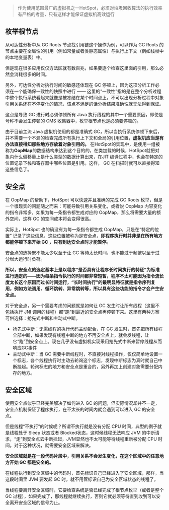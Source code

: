 > 作为使用范围最广的虚拟机之一HotSpot，必须对垃圾回收算法的执行效率有严格的考量，只有这样才能保证虚拟机高效运行

## 枚举根节点
从可达性分析中从 GC Roots 节点找引用链这个操作为例，可以作为 GC Roots 的节点主要在全局性的引用（例如常量或者类静态属性）与执行上下文（例如栈帧中的本地变量表）中。

但是现在很多应用仅仅方法区就有数百兆，如果要逐个检查这里面的引用，那么必然会消耗很多的时间。

另外，可达性分析对执行时间的敏感还体现在 GC 停顿上，因为这项分析工作必须在一个能确保一致性的快照中进行 —— 这里的“一致性”指的是在整个分析过程中整个执行系统看起来就像是被冻结在某个时间点上，不可以出现分析过程中对象引用关系还在不停变化的情况，该点不满足的话分析结果准确性就无法得到保证。

这点是导致 GC 进行时必须停顿所有 Java 执行线程的其中一个重要原因，即使是号称不会发生停顿的 CMS 收集器中，枚举根节点也是必须要停顿的。

由于目前主流 Java 虚拟机使用的都是准确式 GC，所以当执行系统停顿下来后，并不需要一个不漏的检查完成所有执行上下文和全局的引用位置，**虚拟机应当是有办法直接得知那些地方存放着对象引用的。** 在HotSpot的实现中，是使用一组被称为**OopMap**的数据结构来达到这个目的的，在类加载的时候，HotSpot就把对象内什么偏移量上是什么类型的数据计算出来，在JIT 编译过程中，也会在特定的位置记录下栈和寄存器中哪些位置是引用。这样， GC 在扫描时就可以直接得知这些信息了。

## 安全点
在 OopMap 的帮助下，HotSpot 可以快速并且准确的完成 GC Roots 枚举，但是一个很现实的问题随之而来：可能导致引用关系变化，或者说 OopMap 内容变化的指令非常多，如果为每一条指令都生成对应的 OopMap，那么将需要大量的额外空间，这样 GC 的空间成本将会变得很高。

实际上，HotSpot 也的确没有为每一条指令都生成 OopMap，只是在“特定的位置” 记录了这些信息，这些位置被称为是安全点，**即程序执行时并非是在所有地方都能停顿下来开始 GC ，只有到达安全点时才能暂停。**

安全点的选择既不能太少以至于让 GC 等待太长时间，也不能过于频繁以至于过分增大运行时负荷。

**所以，安全点的选定基本上是以程序“是否具有让程序长时间执行的特征”为标准进行选定的——因为每条指令执行的时间都非常短暂，程序不太可能因为指令流长度太长这个原因而过长时间运行，“长时间执行”的最明显特征就是指令序列复用，例如方法调用、循环跳转、异常跳转等，所以具有这些功能的指令才会产生安全点。**

对于安全点，另一个需要考虑的问题就是如何让 GC 发生时让所有线程（这里不包括执行 JNI 调用的线程）都“跑”到最近的安全点再停顿下来。这里有两种方案可供选择：抢先式中断和主动式中断。

* 抢先式中断：无需线程的执行代码主动配合，在 GC 发生时，首先把所有线程全部中断，如果发现有线程中断的地方不再安全点上，就会发线程，让它“跑”到安全点上。现在几乎没有虚拟机实现采用抢先式中断来暂停线程从而响应GC事件
* 主动式中断：当 GC 需要中断线程时，不直接对线程操作，仅仅简单地设置一个标志，各个线程执行时主动去轮询这个标志，发现中断标志为真时就自己中断挂起。轮询标志的地方和安全点是重合的，另外再加上创建对象需要分配内存的地方。

## 安全区域
使用安全点似乎已经完美解决了如何进入 GC 的问题，但实际情况却并不一定，安全点机制保证了程序执行，在不太长的时间内就会遇到可以进入 GC 的安全点。

但是线程“不执行”的时候呢？所谓不执行就是没有分配 CPU 时间，典型的例子就是线程处于 Sleep 状态或者 Blocked状态，这时候线程无法响应 JVM 的中断请求，“走”到安全点去中断挂起，JVM显然也不太可能等待线程重新被分配 CPU 时间。对于这种状况，就需要安全区域来解决。

**安全区域就是在一段代码片段中，引用关系不会发生变化，在这个区域中的任意地方开始 GC 都是安全的。**

在线程执行到安全区域中的代码时，首先标识自己已经进入了安全区域，那样，当这段时间里 JVM 要发起 GC 时，就不用管标识自己为安全区域状态的线程了。

当线程要离开安全区域时，它要检查系统是否已经完成了根节点枚举（或者是整个 GC 过程），如果完成了，那线程就继续执行，否则它就必须等待直到收到可以安全离开安全区域的信号为止。